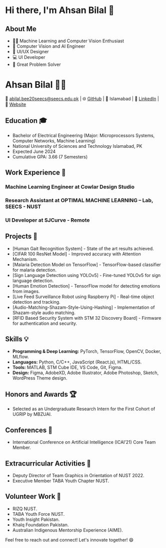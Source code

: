 # Hi there, I'm Ahsan Bilal 👋

## About Me

- 👨‍💻 Machine Learning and Computer Vision Enthusiast
- 🤖 Computer Vision and AI Engineer
- 🎨 UI/UX Designer
- 💻 UI Developer
- 🧩 Great Problem Solver

# Ahsan Bilal 👨‍💻

📧 abilal.bee20seecs@seecs.edu.pk | 🌐 [GitHub](https://github.com/AhsanBilal7) | 📍 Islamabad | 💼 [LinkedIn](https://www.linkedin.com/in/AhsanBilal7/) | 🔗 [Website](https://ahsan-bilal.netlify.app/)

## Education 🎓

- Bachelor of Electrical Engineering (Major: Microprocessors Systems, Computer Networks, Machine Learning)
- National University of Sciences and Technology Islamabad, PK
- Expected June 2024
- Cumulative GPA: 3.66 (7 Semesters)

## Work Experience 💼

### Machine Learning Engineer at Cowlar Design Studio

### Research Assistant at OPTIMAL MACHINE LEARNING – Lab, SEECS - NUST

### UI Developer at SJCurve - Remote

## Projects 🚀

- [Human Gait Recognition System] - State of the art results achieved.
- [CIFAR 100 ResNet Model] - Improved accuracy with Attention Mechanism.
- [Malaria Detection Model on TensorFlow] - TensorFlow-based classifier for malaria detection.
- [Sign Language Detection using YOLOv5] - Fine-tuned YOLOv5 for sign language detection.
- [Human Emotion Detection] - TensorFlow model for detecting emotions from images.
- [Live Feed Surveillance Robot using Raspberry Pi] - Real-time object detection and tracking.
- [Audio-Matching-Shazam-Style-Using-Hashing] - Implementation of Shazam-style audio matching.
- [RFID Based Security System with STM 32 Discovery Board] - Firmware for authentication and security.

## Skills 💡

- **Programming & Deep Learning:** PyTorch, TensorFlow, OpenCV, Docker, MLflow.
- **Languages:** Python, C/C++, JavaScript (React.js), HTML/CSS.
- **Tools:** MATLAB, STM Cube IDE, VS Code, Git, Figma.
- **Design:** Figma, AdobeXD, Adobe Illustrator, Adobe Photoshop, Sketch, WordPress Theme design.

## Honors and Awards 🏆

- Selected as an Undergraduate Research Intern for the First Cohort of UGRIP by MBZUAI.

## Conferences 🎤

- International Conference on Artificial Intelligence (ICAI’21) Core Team Member.

## Extracurricular Activities 🎉

- Deputy Director of Team Graphics in Orientation of NUST 2022.
- Executive Member TABA Youth Chapter NUST.

## Volunteer Work 🤝

- RIZQ NUST.
- TABA Youth Force NUST.
- Youth Insight Pakistan.
- Khalq Foundation Pakistan.
- Australian Indigenous Mentorship Experience (AIME).

Feel free to reach out and connect! Let's innovate together! 😄


<!---
ahsan-bilal-cowlar/ahsan-bilal-cowlar is a ✨ special ✨ repository because its `README.md` (this file) appears on your GitHub profile.
You can click the Preview link to take a look at your changes.
--->



<!--
**AhsanBilal7/AhsanBilal7** is a ✨ _special_ ✨ repository because its `README.md` (this file) appears on your GitHub profile.

Here are some ideas to get you started:

- 🔭 I’m currently working on ...
- 🌱 I’m currently learning ...
- 👯 I’m looking to collaborate on ...
- 🤔 I’m looking for help with ...
- 💬 Ask me about ...
- 📫 How to reach me: ...
- 😄 Pronouns: ...
- ⚡ Fun fact: ...
-->
